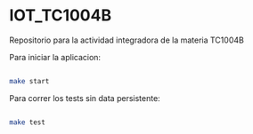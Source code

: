 # IOT_TC1004B
Repositorio para la actividad integradora de la materia TC1004B


Para iniciar la aplicacion: 

```sh

make start

```

Para correr los tests sin data persistente:

```sh

make test

```